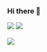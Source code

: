 ### Hi there 👋

<img src="https://capsule-render.vercel.app/api?type=waving&color=auto&height=200&section=header&text=kexin%20github&fontSize=90" />
<img src="https://github-readme-stats.vercel.app/api/top-langs/?username=cocoheart0128&layout=compact"><br><br>
<img src="https://github-readme-stats.vercel.app/api?username=cocoheart0128&show_icons=true">




<!--
**cocoheart0128/cocoheart0128** is a ✨ _special_ ✨ repository because its `README.md` (this file) appears on your GitHub profile.
Here are some ideas to get you started:

- 🔭 I’m currently working on ...
- 🌱 I’m currently learning ...
- 👯 I’m looking to collaborate on ...
- 🤔 I’m looking for help with ...
- 💬 Ask me about ...
- 📫 How to reach me: ...
- 😄 Pronouns: ...
- ⚡ Fun fact: ...
-->
